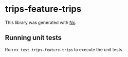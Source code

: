 # trips-feature-trips

This library was generated with [Nx](https://nx.dev).

## Running unit tests

Run `nx test trips-feature-trips` to execute the unit tests.
